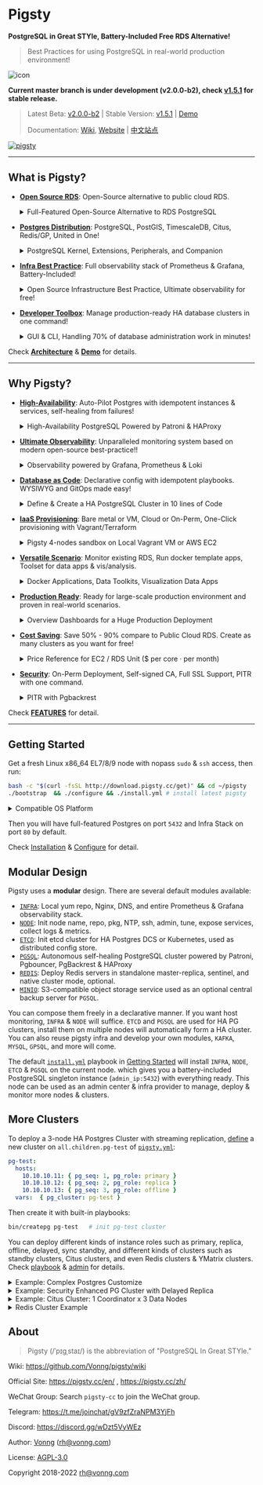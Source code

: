 # Pigsty

**PostgreSQL in Great STYle, Battery-Included Free RDS Alternative!**

> Best Practices for using PostgreSQL in real-world production environment! 

![icon](https://user-images.githubusercontent.com/8587410/198861991-cd169e71-9d62-42ca-a3e0-db945d5751d9.svg)

**Current master branch is under development (v2.0.0-b2), check [v1.5.1](https://github.com/Vonng/pigsty/tree/v1.5.1) for stable release.**

> Latest Beta: [v2.0.0-b2](https://github.com/Vonng/pigsty/releases/tag/v2.0.0-b2) | Stable Version: [v1.5.1](https://github.com/Vonng/pigsty/releases/tag/v1.5.1)  |  [Demo](http://demo.pigsty.cc)
>
> Documentation:  [Wiki](https://github.com/Vonng/pigsty/wiki), [Website](https://pigsty.cc/en/) | [中文站点](https://pigsty.cc/zh/)


[![pigsty](https://user-images.githubusercontent.com/8587410/198840611-744709cb-cf25-4dff-a91d-c593347076a8.jpg)](https://pigsty.cc/en/)



--------

## What is Pigsty?


* [**Open Source RDS**](#): Open-Source alternative to public cloud RDS.
  <details><summary>Full-Featured Open-Source Alternative to RDS PostgreSQL</summary>

  ![RDS](https://user-images.githubusercontent.com/8587410/198838843-3b9c4c42-849b-48d3-9a13-25da10c33a86.gif)

  > If you can have a better RDS service with the price of EC2, Why use RDS at all?
  </details>
* [**Postgres Distribution**](#): PostgreSQL, PostGIS, TimescaleDB, Citus, Redis/GP, United in One!
  <details><summary>PostgreSQL Kernel, Extensions, Peripherals, and Companion</summary>

  ![DISTRO](https://user-images.githubusercontent.com/8587410/198838835-f9df4737-f109-4e5b-b5a0-f54aa1b33c5a.gif)

  > PostGIS, TimescaleDB, Citus, and tons of extensions!
  </details>

* [**Infra Best Practice**](#): Full observability stack of Prometheus & Grafana, Battery-Included!
  <details><summary>Open Source Infrastructure Best Practice, Ultimate observability for free!</summary>

  ![ARCH](https://user-images.githubusercontent.com/8587410/198838831-d0f263cb-da99-46db-a33e-01e7a9c6e061.gif)

  > If you can have a better RDS service with the price of EC2, Why use RDS at all?
  </details>

* [**Developer Toolbox**](#): Manage production-ready HA database clusters in one command!
  <details><summary>GUI & CLI, Handling 70% of database administration work in minutes!</summary>

  ![INTERFACE](https://user-images.githubusercontent.com/8587410/198838840-898dbe75-8af7-4b87-9d18-02abc33f36eb.gif)

  > Define clusters in a declarative manner and materialize them with idempotent playbooks
  </details>

Check [**Architecture**](https://github.com/Vonng/pigsty/wiki/Architecture) & [**Demo**](http://demo.pigsty.cc) for details.




--------

## Why Pigsty?


* [**High-Availability**](#): Auto-Pilot Postgres with idempotent instances & services, self-healing from failures!
  <details><summary>High-Availability PostgreSQL Powered by Patroni & HAProxy</summary>

  ![HA](https://user-images.githubusercontent.com/8587410/198838836-433331a4-0df1-4588-944c-625c34430f2f.svg)

  > Self-healing on hardware failures: Failover impact on primary < 30s, Switchover impact < 1s
  </details>

* [**Ultimate Observability**](#): Unparalleled monitoring system based on modern open-source best-practice!!
  <details><summary>Observability powered by Grafana, Prometheus & Loki</summary>

  ![DASHBOARD](https://user-images.githubusercontent.com/8587410/198838834-1bd30b7e-47c9-4e35-90cb-5a75a2e6f6c6.jpg)

  > 3K+ metrics on 30+ dashboards, Check [http://demo.pigsty.cc](http://demo.pigsty.cc) for a live demo!

  </details>

* [**Database as Code**](#): Declarative config with idempotent playbooks. WYSIWYG and GitOps made easy!
  <details><summary>Define & Create a HA PostgreSQL Cluster in 10 lines of Code</summary>

  ![IAC](https://user-images.githubusercontent.com/8587410/198838838-91c3d193-f600-422c-b504-b9bbec076802.gif)

  > Create a 3-node HA PostgreSQL with 10 lines of config and one command! Check [conf](https://github.com/Vonng/pigsty/tree/master/files/conf) for examples.

  </details>

* [**IaaS Provisioning**](#): Bare metal or VM, Cloud or On-Perm, One-Click provisioning with Vagrant/Terraform

  <details><summary>Pigsty 4-nodes sandbox on Local Vagrant VM or AWS EC2</summary>

  ![SANDBOX](https://user-images.githubusercontent.com/8587410/198838845-09aee295-31d2-495b-b206-40ffc5f25133.gif)

  > Full-featured 4 nodes demo sandbox can be created using pre-configured vagrant & terraform templates.

  </details>

* [**Versatile Scenario**](f#):  Monitor existing RDS, Run docker template apps, Toolset for data apps & vis/analysis.
  <details><summary>Docker Applications, Data Toolkits, Visualization Data Apps</summary>

  ![APP](https://user-images.githubusercontent.com/8587410/198838829-f0ea4af2-d33f-4978-a31a-ed81897aa8d1.gif)

  > If your software requires a PostgreSQL, Pigsty may be the easiest way to get one.
  </details>


* [**Production Ready**](#): Ready for large-scale production environment and proven in real-world scenarios.

  <details><summary>Overview Dashboards for a Huge Production Deployment</summary>

  ![OVERVIEW](https://user-images.githubusercontent.com/8587410/198838841-b0796703-03c3-483b-bf52-dbef9ea10913.gif)

  > A real-world Pigsty production deployment with 240 nodes, 13kC / 100T, 500K TPS , 3+ years.

    </details>

* [**Cost Saving**](#): Save 50% - 90% compare to Public Cloud RDS. Create as many clusters as you want for free!

  <details><summary>Price Reference for EC2 / RDS Unit  ($ per  core · per month)</summary>

  | Resource                                               | **Node Price** |
  |--------------------------------------------------------|:--------------:|
  | AWS EC2 C5D.METAL 96C 200G                             | 11 ~ 14        |
  | Aliyun ECS 2xMem Series Exclusive                      | 28 ~ 38        |
  | IDC Self-Hosting: Dell R730 64C 384G x PCI-E SSD 3.2TB | 2.6            |
  | IDC Self-Hosting: Dell R730 40C 64G (China Mobile)     | 3.6            |
  | UCloud VPC 8C / 16G Exclusive                          | 3.3            |
  | **EC2**  /  **RDS**                                    | **RDS Price**  |
  | Aliyun RDS PG 2x Mem                                   | 36 ~ 56        |
  | AWS RDS PostgreSQL db.T2 (4x) / EBS                    | 60             |
  | AWS RDS PostgreSQL db.M5 (4x) / EBS                    | 84             |
  | AWS RDS PostgreSQL db.R6G (8x) / EBS                   | 108            |
  | AWS RDS PostgreSQL db.M5 24xlarge (96C 384G)           | 182            |
  | Oracle Licenses                                        | 1300           |

  > AWS Price [Calculator](https://calculator.amazonaws.cn/#/): You can run RDS service with a dramatic cost reduction with EC2 or IDC.

  </details>

* [**Security**](#): On-Perm Deployment, Self-signed CA, Full SSL Support, PITR with one command.

  <details><summary>PITR with Pgbackrest</summary>
  
  ```bash
  pb-backup                      # make a full/incr backup
  pb-pitr "2022-11-08 10:58:48"  # pitr to specific timepoint
  pb-restore 20221108-105325F_20221108-105938I # restore to specific backup
  ```

  > Check [Backup & PITR](https://github.com/Vonng/pigsty/wiki/Backup-and-PITR) for details 

  </details>


Check [**FEATURES**](https://github.com/Vonng/pigsty/wiki/Overview) for detail.



--------

## Getting Started

Get a fresh Linux x86_64 EL7/8/9 node with nopass `sudo` & `ssh` access, then run:

```bash
bash -c "$(curl -fsSL http://download.pigsty.cc/get)" && cd ~/pigsty   
./bootstrap  && ./configure && ./install.yml # install latest pigsty
```

<details><summary>Compatible OS Platform</summary>

| Vendor \ Version | EL7  | EL8  | EL9  |
| :--------------: | :--: | :--: | :--: |
|      RedHat      |  7   |  8   |  9   |
|      CentOS      |  7*  |  8   |  x   |
|   Rocky Linux    |      |  8*  |  9*  |
|    AlmaLinux     |  7   |  8   |  8   |
|   OracleLinux    |  7   |  8   |  9   |

> Pigsty offline packages are built on CentOS 7.9, Rocky 8.6, and Rocky 9.0. Which are fully tested. 

</details>

Then you will have full-featured Postgres on port `5432` and Infra Stack on port `80` by default.

Check [Installation](https://github.com/Vonng/pigsty/wiki/Installation) & [Configure](https://github.com/Vonng/pigsty/wiki/Configuration) for detail.





## Modular Design

Pigsty uses a **modular** design. There are several default modules available:

* [`INFRA`](https://github.com/Vonng/pigsty/wiki/INFRA): Local yum repo, Nginx, DNS, and entire Prometheus & Grafana observability stack.
* [`NODE`](https://github.com/Vonng/pigsty/wiki/NODE):   Init node name, repo, pkg, NTP, ssh, admin, tune, expose services, collect logs & metrics.
* [`ETCD`](https://github.com/Vonng/pigsty/wiki/ETCD):   Init etcd cluster for HA Postgres DCS or Kubernetes, used as distributed config store.
* [`PGSQL`](https://github.com/Vonng/pigsty/wiki/PGSQL): Autonomous self-healing PostgreSQL cluster powered by Patroni, Pgbouncer, PgBackrest & HAProxy
* [`REDIS`](https://github.com/Vonng/pigsty/wiki/REDIS): Deploy Redis servers in standalone master-replica, sentinel, and native cluster mode, optional.
* [`MINIO`](https://github.com/Vonng/pigsty/wiki/MINIO): S3-compatible object storage service used as an optional central backup server for `PGSQL`.

You can compose them freely in a declarative manner. If you want host monitoring, `INFRA` & `NODE` will suffice.
`ETCD` and `PGSQL` are used for HA PG clusters, install them on multiple nodes will automatically form a HA cluster.
You can also reuse pigsty infra and develop your own modules, `KAFKA`, `MYSQL`, `GPSQL`, and more will come.

The default [`install.yml`](install.yml) playbook in [Getting Started](#getting-started) will install `INFRA`, `NODE`, `ETCD` & `PGSQL` on the current node. 
which gives you a battery-included PostgreSQL singleton instance (`admin_ip:5432`) with everything ready.
This node can be used as an admin center & infra provider to manage, deploy & monitor more nodes & clusters.





## More Clusters

To deploy a 3-node HA Postgres Cluster with streaming replication,
[define](https://github.com/Vonng/pigsty/blob/master/pigsty.yml#L157) a new cluster on `all.children.pg-test` of [`pigsty.yml`](https://github.com/Vonng/pigsty/blob/master/pigsty.yml):

```yaml 
pg-test:
  hosts:
    10.10.10.11: { pg_seq: 1, pg_role: primary }
    10.10.10.12: { pg_seq: 2, pg_role: replica }
    10.10.10.13: { pg_seq: 3, pg_role: offline }
  vars:  { pg_cluster: pg-test }
```

Then create it with built-in playbooks:

```bash
bin/createpg pg-test   # init pg-test cluster 
```

You can deploy different kinds of instance roles such as primary, replica, offline, delayed, sync standby,
and different kinds of clusters such as standby clusters, Citus clusters, and even Redis clusters & YMatrix clusters.
Check [playbook](https://github.com/Vonng/pigsty/wiki/Playbook) & [admin](https://github.com/Vonng/pigsty/wiki/Administration) for details.

<details><summary>Example: Complex Postgres Customize</summary>

```bash
pg-meta:
  hosts: { 10.10.10.10: { pg_seq: 1, pg_role: primary , pg_offline_query: true } }
  vars:
    pg_cluster: pg-meta
    pg_databases:                       # define business databases on this cluster, array of database definition
      - name: meta                      # REQUIRED, `name` is the only mandatory field of a database definition
        baseline: cmdb.sql              # optional, database sql baseline path, (relative path among ansible search path, e.g files/)
        pgbouncer: true                 # optional, add this database to pgbouncer database list? true by default
        schemas: [pigsty]               # optional, additional schemas to be created, array of schema names
        extensions: [{name: postgis}]   # optional, additional extensions to be installed: array of `{name[,schema]}`
        comment: pigsty meta database   # optional, comment string for this database
        #owner: postgres                # optional, database owner, postgres by default
        #template: template1            # optional, which template to use, template1 by default
        #encoding: UTF8                 # optional, database encoding, UTF8 by default. (MUST same as template database)
        #locale: C                      # optional, database locale, C by default.  (MUST same as template database)
        #lc_collate: C                  # optional, database collate, C by default. (MUST same as template database)
        #lc_ctype: C                    # optional, database ctype, C by default.   (MUST same as template database)
        #tablespace: pg_default         # optional, default tablespace, 'pg_default' by default.
        #allowconn: true                # optional, allow connection, true by default. false will disable connect at all
        #revokeconn: false              # optional, revoke public connection privilege. false by default. (leave connect with grant option to owner)
        #register_datasource: true      # optional, register this database to grafana datasources? true by default
        #connlimit: -1                  # optional, database connection limit, default -1 disable limit
        #pool_auth_user: dbuser_meta    # optional, all connection to this pgbouncer database will be authenticated by this user
        #pool_mode: transaction         # optional, pgbouncer pool mode at database level, default transaction
        #pool_size: 64                  # optional, pgbouncer pool size at database level, default 64
        #pool_size_reserve: 32          # optional, pgbouncer pool size reserve at database level, default 32
        #pool_size_min: 0               # optional, pgbouncer pool size min at database level, default 0
        #pool_max_db_conn: 100          # optional, max database connections at database level, default 100
      #- { name: grafana  ,owner: dbuser_grafana  ,revokeconn: true ,comment: grafana primary database }
      #- { name: bytebase ,owner: dbuser_bytebase ,revokeconn: true ,comment: bytebase primary database }
      #- { name: kong     ,owner: dbuser_kong     ,revokeconn: true ,comment: kong the api gateway database }
      #- { name: gitea    ,owner: dbuser_gitea    ,revokeconn: true ,comment: gitea meta database }
      #- { name: wiki     ,owner: dbuser_wiki     ,revokeconn: true ,comment: wiki meta database }
    pg_users:                           # define business users/roles on this cluster, array of user definition
      - name: dbuser_meta               # REQUIRED, `name` is the only mandatory field of a user definition
        password: DBUser.Meta           # optional, password, can be a scram-sha-256 hash string or plain text
        login: true                     # optional, can log in, true by default  (new biz ROLE should be false)
        superuser: false                # optional, is superuser? false by default
        createdb: false                 # optional, can create database? false by default
        createrole: false               # optional, can create role? false by default
        inherit: true                   # optional, can this role use inherited privileges? true by default
        replication: false              # optional, can this role do replication? false by default
        bypassrls: false                # optional, can this role bypass row level security? false by default
        pgbouncer: true                 # optional, add this user to pgbouncer user-list? false by default (production user should be true explicitly)
        connlimit: -1                   # optional, user connection limit, default -1 disable limit
        expire_in: 3650                 # optional, now + n days when this role is expired (OVERWRITE expire_at)
        expire_at: '2030-12-31'         # optional, YYYY-MM-DD 'timestamp' when this role is expired  (OVERWRITTEN by expire_in)
        comment: pigsty admin user      # optional, comment string for this user/role
        roles: [dbrole_admin]           # optional, belonged roles. default roles are: dbrole_{admin,readonly,readwrite,offline}
        parameters: {}                  # optional, role level parameters with `ALTER ROLE SET`
        pool_mode: transaction          # optional, pgbouncer pool mode at user level, transaction by default
        pool_connlimit: -1              # optional, max database connections at user level, default -1 disable limit
        search_path: public             # key value config parameters according to postgresql documentation (e.g: use pigsty as default search_path)
      - {name: dbuser_view     ,password: DBUser.Viewer   ,pgbouncer: true ,roles: [dbrole_readonly], comment: read-only viewer for meta database}
      #- {name: dbuser_grafana  ,password: DBUser.Grafana  ,pgbouncer: true ,roles: [dbrole_admin]    ,comment: admin user for grafana database   }
      #- {name: dbuser_bytebase ,password: DBUser.Bytebase ,pgbouncer: true ,roles: [dbrole_admin]    ,comment: admin user for bytebase database  }
      #- {name: dbuser_kong     ,password: DBUser.Kong     ,pgbouncer: true ,roles: [dbrole_admin]    ,comment: admin user for kong api gateway   }
      #- {name: dbuser_gitea    ,password: DBUser.Gitea    ,pgbouncer: true ,roles: [dbrole_admin]    ,comment: admin user for gitea service      }
      #- {name: dbuser_wiki     ,password: DBUser.Wiki     ,pgbouncer: true ,roles: [dbrole_admin]    ,comment: admin user for wiki.js service    }
    pg_services:                        # extra services in addition to pg_default_services, array of service definition
      # standby service will route {ip|name}:5435 to sync replica's pgbouncer (5435->6432 standby)
      - name: standby                   # required, service name, the actual svc name will be prefixed with `pg_cluster`, e.g: pg-meta-standby
        port: 5435                      # required, service exposed port (work as kubernetes service node port mode)
        ip: "*"                         # optional, service bind ip address, `*` for all ip by default
        selector: "[]"                  # required, service member selector, use JMESPath to filter inventory
        dest: pgbouncer                 # optional, destination port, postgres|pgbouncer|<port_number> , pgbouncer(6432) by default
        check: /sync                    # optional, health check url path, / by default
        backup: "[? pg_role == `primary`]"  # backup server selector
        maxconn: 3000                   # optional, max allowed front-end connection
        balance: roundrobin             # optional, haproxy load balance algorithm (roundrobin by default, other: leastconn)
        options: 'inter 3s fastinter 1s downinter 5s rise 3 fall 3 on-marked-down shutdown-sessions slowstart 30s maxconn 3000 maxqueue 128 weight 100'
    pg_hba_rules:
      - {user: dbuser_view , db: all ,addr: infra ,auth: pwd ,title: 'allow grafana dashboard access cmdb from infra nodes'}
    pg_vip_enabled: true
    pg_vip_address: 10.10.10.2/24
    pg_vip_interface: eth1
    node_crontab:
      - '00 01 * * * postgres pgbackrest --stanza=pg-meta backup >> /pg/log/pgbackrest/backup.log 2>&1'

```

</details>

<details><summary>Example: Security Enhanced PG Cluster with Delayed Replica</summary>

```bash
pg-meta:                          # 3 instance postgres cluster `pg-meta`
  hosts:
    10.10.10.10: { pg_seq: 1, pg_role: primary }
    10.10.10.11: { pg_seq: 2, pg_role: replica }
    10.10.10.12: { pg_seq: 3, pg_role: replica , pg_offline_query: true }
  vars:
    pg_cluster: pg-meta
    pg_conf: crit.yml
    pg_users:
      - { name: dbuser_meta , password: DBUser.Meta   , pgbouncer: true , roles: [ dbrole_admin ] , comment: pigsty admin user }
      - { name: dbuser_view , password: DBUser.Viewer , pgbouncer: true , roles: [ dbrole_readonly ] , comment: read-only viewer for meta database }
    pg_databases:
      - { name: meta , baseline: cmdb.sql ,comment: pigsty meta database , schemas: [ pigsty ] , extensions: [{ name: postgis, schema: public }] }
    pg_services:
      - { name: standby ,src_ip: "*" ,src_port: 5435 , dst_port: postgres ,selector: "[]" , selector_backup: "[? pg_role == `primary`]" }
    vip_mode: l2
    vip_address: 10.10.10.2
    vip_cidrmask: 8
    vip_interface: eth1

# OPTIONAL delayed cluster for pg-meta
pg-meta-delay:                    # delayed instance for pg-meta (1 hour ago)
  hosts: { 10.10.10.13: { pg_seq: 1, pg_role: primary, pg_upstream: 10.10.10.10, pg_delay: 1h } }
  vars: { pg_cluster: pg-meta-delay }
```

</details>

<details><summary>Example: Citus Cluster: 1 Coordinator x 3 Data Nodes</summary>

```bash
# citus coordinator node
pg-meta:
  hosts: { 10.10.10.10: { pg_seq: 1, pg_role: primary , pg_offline_query: true } }
  vars:
    pg_cluster: pg-meta
    pg_users: [{ name: citus ,password: citus ,pgbouncer: true ,roles: [dbrole_admin]}]
    pg_databases: [{ name: meta ,owner: citus , extensions: [{name: citus},{name: postgis, schema: public}]}]

# citus data node 1,2,3
pg-node1:
  hosts: { 10.10.10.11: { pg_seq: 1, pg_role: primary } }
  vars:
    pg_cluster: pg-node1
    vip_address: 10.10.10.3
    pg_users: [{ name: citus ,password: citus ,pgbouncer: true ,roles: [dbrole_admin]}]
    pg_databases: [{ name: meta ,owner: citus , extensions: [{name: citus},{name: postgis, schema: public}]}]

pg-node2:
  hosts: { 10.10.10.12: { pg_seq: 1, pg_role: primary  , pg_offline_query: true } }
  vars:
    pg_cluster: pg-node2
    vip_address: 10.10.10.4
    pg_users: [ { name: citus , password: citus , pgbouncer: true , roles: [ dbrole_admin ] } ]
    pg_databases: [ { name: meta , owner: citus , extensions: [ { name: citus }, { name: postgis, schema: public } ] } ]

pg-node3:
  hosts: { 10.10.10.13: { pg_seq: 1, pg_role: primary  , pg_offline_query: true } }
  vars:
    pg_cluster: pg-node3
    vip_address: 10.10.10.5
    pg_users: [ { name: citus , password: citus , pgbouncer: true , roles: [ dbrole_admin ] } ]
    pg_databases: [ { name: meta , owner: citus , extensions: [ { name: citus }, { name: postgis, schema: public } ] } ]

```

</details>

<details><summary>Redis Cluster Example</summary>

```yaml
redis-ms: # redis classic primary & replica
  hosts: { 10.10.10.10: { redis_node: 1 , redis_instances: { 6501: { }, 6502: { replica_of: '10.10.10.13 6501' } } } }
  vars: { redis_cluster: redis-ms ,redis_password: 'redis.ms' ,redis_max_memory: 64MB }

redis-meta: # redis sentinel x 3
  hosts: { 10.10.10.11: { redis_node: 1 , redis_instances: { 6001: { } ,6002: { } , 6003: { } } } }
  vars: { redis_cluster: redis-meta, redis_mode: sentinel ,redis_max_memory: 16MB }

redis-test: # redis native cluster: 3m x 3s
  hosts:
    10.10.10.12: { redis_node: 1 ,redis_instances: { 6501: { } ,6502: { } ,6503: { } } }
    10.10.10.13: { redis_node: 2 ,redis_instances: { 6501: { } ,6502: { } ,6503: { } } }
  vars: { redis_cluster: redis-test ,redis_mode: cluster, redis_max_memory: 32MB }
```

</details>




## About

> Pigsty (/ˈpɪɡˌstaɪ/) is the abbreviation of "PostgreSQL In Great STYle."

Wiki: https://github.com/Vonng/pigsty/wiki

Official Site: https://pigsty.cc/en/ , https://pigsty.cc/zh/

WeChat Group: Search `pigsty-cc` to join the WeChat group.

Telegram: https://t.me/joinchat/gV9zfZraNPM3YjFh

Discord: https://discord.gg/wDzt5VyWEz

Author: [Vonng](https://vonng.com/en) ([rh@vonng.com](mailto:rh@vonng.com))

License: [AGPL-3.0](LICENSE)

Copyright 2018-2022 rh@vonng.com
